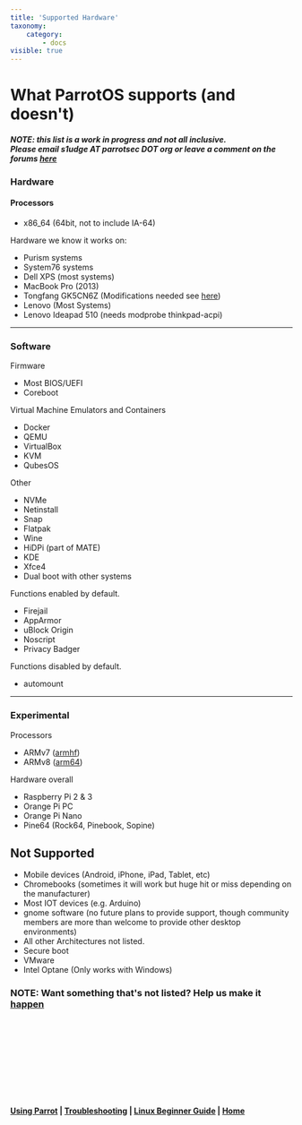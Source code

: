 ```yaml
---
title: 'Supported Hardware'
taxonomy:
    category:
        - docs
visible: true
---
```


# What ParrotOS supports (and doesn't)
#### *NOTE: this list is a work in progress and not all inclusive. <br> Please email s1udge AT parrotsec DOT org or leave a comment on the forums [here](https://community.parrotsec.org/t/what-parrot-supports/5674)*

### Hardware
#### Processors
- x86_64 (64bit, not to include IA-64)

Hardware we know it works on:

- Purism systems
- System76 systems
- Dell XPS (most systems)
- MacBook Pro (2013)
- Tongfang GK5CN6Z (Modifications needed see [here](odd-hardware.md))
- Lenovo (Most Systems)
- Lenovo Ideapad 510 (needs modprobe thinkpad-acpi)

---

### Software

Firmware

- Most BIOS/UEFI
- Coreboot

Virtual Machine Emulators and Containers

- Docker
- QEMU
- VirtualBox
- KVM
- QubesOS

Other 

- NVMe
- Netinstall
- Snap
- Flatpak
- Wine
- HiDPi (part of MATE) 
- KDE
- Xfce4
- Dual boot with other systems

Functions enabled by default.

- Firejail
- AppArmor
- uBlock Origin
- Noscript
- Privacy Badger

Functions disabled by default.

- automount

---

### Experimental
Processors

- ARMv7 ([armhf](https://en.wikipedia.org/wiki/ARM_architecture#VFP)) 
- ARMv8 ([arm64](https://en.wikipedia.org/wiki/ARM_architecture#64-bit))

Hardware overall 

- Raspberry Pi 2 & 3
- Orange Pi PC
- Orange Pi Nano
- Pine64 (Rock64, Pinebook, Sopine)

## Not Supported 

- Mobile devices (Android, iPhone, iPad, Tablet, etc)
- Chromebooks (sometimes it will work but huge hit or miss depending on the manufacturer)
- Most IOT devices (e.g. Arduino)
- gnome software (no future plans to provide support, though community members are more than welcome to provide other desktop environments)
- All other Architectures not listed.
- Secure boot
- VMware
- Intel Optane (Only works with Windows)

### NOTE: Want something that's not listed? Help us make it [happen](https://nest.parrotsec.org/)
<b>


&nbsp;

&nbsp;

&nbsp;

&nbsp;


&nbsp;

[Using Parrot](https://www.parrotsec.org/docs/info/start/) | [Troubleshooting](https://www.parrotsec.org/docs/trbl/start/) | [Linux Beginner Guide](https://www.parrotsec.org/docs/library/lbg-basics/) | [Home](https://www.parrotsec.org/docs/)